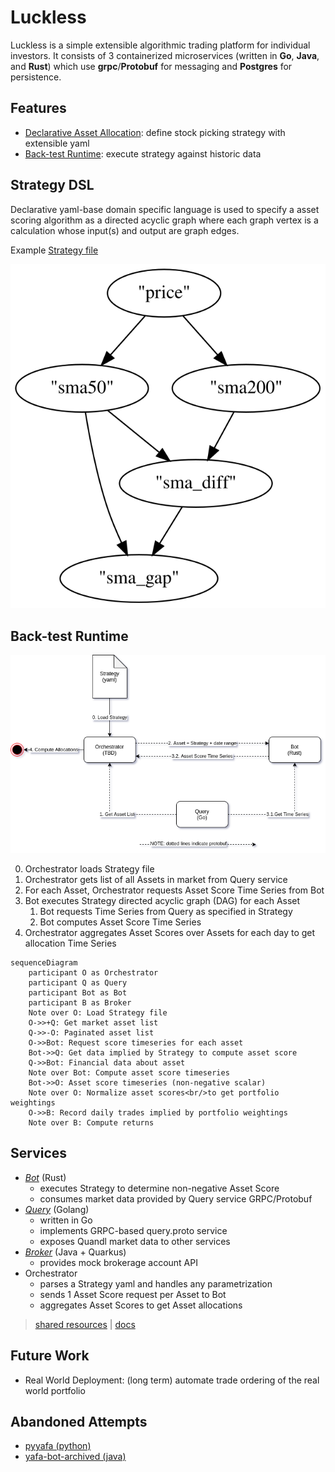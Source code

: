 # Luckless

Luckless is a simple extensible algorithmic trading platform for individual investors.  It consists of 3 containerized microservices (written in **Go**, **Java**, and **Rust**) which use **grpc**/**Protobuf** for messaging and **Postgres** for persistence.

## Features

- [Declarative Asset Allocation](#strategy-dsl): define stock picking strategy with extensible yaml
- [Back-test Runtime](#back-test-runtime): execute strategy against historic data

## Strategy DSL
  
Declarative yaml-base domain specific language is used to specify a asset scoring algorithm as a directed acyclic graph where each graph vertex is a calculation whose input(s) and output are graph edges.

Example [Strategy file](https://github.com/luckless-finance/bot/blob/develop/strategy.yaml)

![strategy_file_dag](profile/DAG.svg)

## Back-test Runtime

![hire me](profile/luckless-architecture.png)

0. Orchestrator loads Strategy file
1. Orchestrator gets list of all Assets in market from Query service
2. For each Asset, Orchestrator requests Asset Score Time Series from Bot
3. Bot executes Strategy directed acyclic graph (DAG) for each Asset
   1. Bot requests Time Series from Query as specified in Strategy
   2. Bot computes Asset Score Time Series
4. Orchestrator aggregates Asset Scores over Assets for each day to get allocation Time Series

```mermaid
sequenceDiagram
    participant O as Orchestrator
    participant Q as Query
    participant Bot as Bot
    participant B as Broker
    Note over O: Load Strategy file
    O->>+Q: Get market asset list
    Q->>-O: Paginated asset list
    O->>Bot: Request score timeseries for each asset
    Bot->>Q: Get data implied by Strategy to compute asset score
    Q->>Bot: Financial data about asset
    Note over Bot: Compute asset score timeseries
    Bot->>O: Asset score timeseries (non-negative scalar)
    Note over O: Normalize asset scores<br/>to get portfolio weightings
    O->>B: Record daily trades implied by portfolio weightings
    Note over B: Compute returns
```

## Services

- [*Bot*](https://github.com/luckless-finance/bot) (Rust)
  - executes Strategy to determine non-negative Asset Score
  - consumes market data provided by Query service GRPC/Protobuf
- [*Query*](https://github.com/luckless-finance/query) (Golang)
  - written in Go
  - implements GRPC-based query.proto service
  - exposes Quandl market data to other services
- [*Broker*](https://github.com/luckless-finance/broker) (Java + Quarkus)
  - provides mock brokerage account API
- Orchestrator
  - parses a Strategy yaml and handles any parametrization
  - sends 1 Asset Score request per Asset to Bot
  - aggregates Asset Scores to get Asset allocations

> [shared resources](https://github.com/luckless-finance/shared)  |  [docs](https://github.com/luckless-finance/docs)

## Future Work

- Real World Deployment: (long term) automate trade ordering of the real world portfolio

## Abandoned Attempts

- [pyyafa (python)](https://github.com/grahamcrowell/pyyafa) 
- [yafa-bot-archived (java)](https://github.com/grahamcrowell/yafa-bot-archived)
